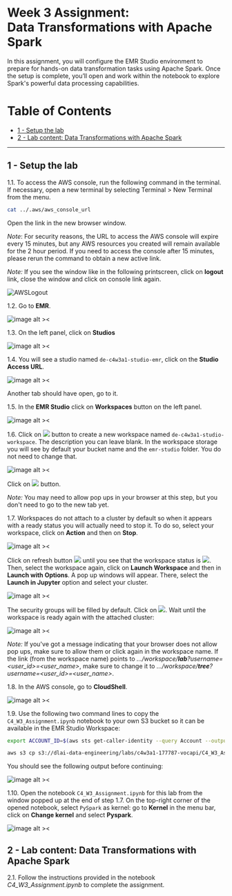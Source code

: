 # Week 3 Assignment:<br>Data Transformations with Apache Spark

In this assignment, you will configure the EMR Studio environment to prepare for hands-on data transformation tasks using Apache Spark. 
Once the setup is complete, you’ll open and work within the notebook to explore Spark's powerful data processing capabilities.

# Table of Contents
- [1 - Setup the lab](#1)
- [2 - Lab content: Data Transformations with Apache Spark](#2)

---

<div id='1'/>

## 1 - Setup the lab

1.1. To access the AWS console, run the following command in the terminal.
If necessary, open a new terminal by selecting Terminal > New Terminal from the menu.

```bash
cat ../.aws/aws_console_url
```
Open the link in the new browser window.

*Note*: For security reasons, the URL to access the AWS console will expire every 15 minutes, 
but any AWS resources you created will remain available for the 2 hour period. 
If you need to access the console after 15 minutes, please rerun the command to obtain a new active link.

*Note:* If you see the window like in the following printscreen, click on **logout** link, 
close the window and click on console link again.

![AWSLogout](images/AWSLogout.png)

1.2. Go to **EMR**.

![image alt ><](./images/EMR.png)
    
1.3. On the left panel, click on **Studios**

![image alt ><](./images/EMR_Studios.png)
    
1.4. You will see a studio named `de-c4w3a1-studio-emr`, click on the **Studio Access URL**.

![image alt ><](./images/EMR_Studios_URL.png)
   
Another tab should have open, go to it.
   
1.5. In the **EMR Studio** click on **Workspaces** button on the left panel.

![image alt ><](./images/EMR_Studios_Workspace.png)
   
1.6. Click on ![](./images/EMR_Studios_Workspace_Create.png) button to create a new workspace named `de-c4w3a1-studio-workspace`. The description you can leave blank. In the workspace storage you will see by default your bucket name and the `emr-studio` folder. You do not need to change that.
   
![image alt ><](./images/EMR_Workspace_Storage.png)
   
Click on ![](./images/EMR_Studios_Workspace_Create.png) button.
   
*Note:* You may need to allow pop ups in your browser at this step, but you don't need to go to the new tab yet.

1.7. Workspaces do not attach to a cluster by default so when it appears with a ready status you will actually need to stop it. To do so, select your workspace, click on **Action** and then on **Stop**.

![image alt ><](./images/Workspace_Stop.png)
    
Click on refresh button ![](./images/Refresh.png) until you see that the workspace status is ![](./images/Status_Idle.png). Then, select the workspace again, click on **Launch Workspace** and then in **Launch with Options**. A pop up windows will appear. There, select the **Launch in Jupyter** option and select your cluster. 

![image alt ><](./images/Workspace_Launch_Options.png)
    
The security groups will be filled by default. Click on ![](./images/Launch_Workspace.png). Wait until the workspace is ready again with the attached cluster:

![image alt ><](./images/Workspace_Ready.png)

*Note:* If you've got a message indicating that your browser does not allow pop ups, make sure to allow them or click again in the workspace name. If the link (from the workspace name) points to _.../workspace/**lab**?username=<user_id>=<user_name>_, make sure to change it to  _.../workspace/**tree**?username=<user_id>=<user_name>_.
        
1.8.  In the AWS console, go to **CloudShell**. 

![image alt ><](./images/CloudShell.png)

1.9. Use the following two command lines to copy the `C4_W3_Assignment.ipynb` notebook to your own S3 bucket so it can be available in the EMR Studio Workspace: 

```bash
export ACCOUNT_ID=$(aws sts get-caller-identity --query Account --output text)
````
    
```bash
aws s3 cp s3://dlai-data-engineering/labs/c4w3a1-177787-vocapi/C4_W3_Assignment.ipynb s3://de-c4w3a1-$ACCOUNT_ID-us-east-1-emr-bucket/emr-studio/$(aws s3 ls s3://de-c4w3a1-$ACCOUNT_ID-us-east-1-emr-bucket/emr-studio --recursive | grep -o "e-[^/]*" | head -n 1)/C4_W3_Assignment.ipynb
```
    
You should see the following output before continuing:

![image alt ><](./images/CloudShell_S3_Copy.png)

1.10. Open the notebook `C4_W3_Assignment.ipynb` for this lab from the window popped up at the end of step 1.7. On the top-right corner of the opened notebook, select `PySpark` as kernel: go to **Kernel** in the menu bar, click on **Change kernel** and select **Pyspark**.

![image alt ><](./images/Change_Kernel.png)
    
<div id='2'/>

## 2 - Lab content: Data Transformations with Apache Spark

2.1. Follow the instructions provided in the notebook *C4_W3_Assignment.ipynb* to complete the assignment.
